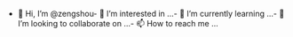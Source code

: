 - 👋 Hi, I’m @zengshou- 👀 I’m interested in ...- 🌱 I’m currently learning ...- 💞️ I’m looking to collaborate on ...- 📫 How to reach me ...<!---zengshou/zengshou is a ✨ special ✨ repository because its `README.md` (this file) appears on your GitHub profile.You can click the Preview link to take a look at your changes.--->
